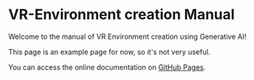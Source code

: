# VR-Environment creation Manual

Welcome to the manual of VR Environment creation using Generative AI!

This page is an example page for now, so it's not very useful.

You can access the online documentation on [GitHub Pages](https://fcbg-hnp-vr.github.io/VR-Environment-GenAI-Unity/).
